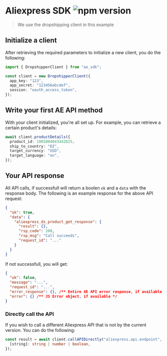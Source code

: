 # Aliexpress SDK ![npm version](https://img.shields.io/npm/v/ae_sdk?label=)

> We use the dropshipping client in this example

## Initialize a client

After retrieving the required parameters to initialize a new client, you do the following:

```ts
import { DropshipperClient } from "ae_sdk";

const client = new DropshipperClient({
  app_key: "123",
  app_secret: "123456abcdef",
  session: "oauth_access_token",
});
```

## Write your first AE API method

With your client initialized, you're all set up. For example, you can retrieve a certain product's details:

```ts
await client.productDetails({
  product_id: 1005004043442825,
  ship_to_country: "DZ",
  target_currency: "USD",
  target_language: "en",
});
```

## Your API response

All API calls, if successfull will return a boolen `ok` and a `data` with the response body.
The following is an example response for the above API request:

```json
{
  "ok": true,
  "data": {
    "aliexpress_ds_product_get_response": {
      "result": {},
      "rsp_code": 200,
      "rsp_msg": "Call succeeds",
      "request_id": "..."
    }
  }
}
```

If not successfull, you will get:

```json
{
  "ok": false,
  "message": "...",
  "request_id": "...",
  "error_response": {}, /** Entire AE API error response, if available */
  "error": {} /** JS Error object, if available */
}
```

### Directly call the API

If you wish to call a different Aliexpress API that is not by the current version. You can do the following:

```ts
const result = await client.callAPIDirectly("aliexpress.api.endpoint", {
  [string]: string | number | boolean,
});
```
